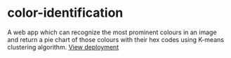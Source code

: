 # color-identification
A web app which can recognize the most prominent colours in an image and return a pie chart of those colours with their hex codes using K-means clustering algorithm. 
[View deployment](https://share.streamlit.io/rohankaran/color-identification)

